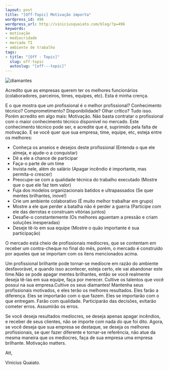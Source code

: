 ```yaml
---
layout: post
title: "[Off-Topic] Motivação importa"
wordpress_id: 496
wordpress_url: http://viniciusquaiato.com/blog/?p=496
keywords:
- motivação
- mediocridade
- mercado TI
- ambiente de trabalho
tags:
- title: "[Off - Topic]"
  slug: off-topic
  autoslug: "[off---topic]"
---
```

![diamantes](http://viniciusquaiato.com/images_posts/diamantess.jpg "diamantes")

Acredito que as empresas querem ter os melhores funcionários (colaboradores, parceiros, times, equipes, etc). Esta é minha crença.

E o que mostra que um profissional é o melhor profissional? Conhecimento técnico? Comprometimento? Disponibilidade? Olhar crítico? Tudo isso. Porém acredito em algo mais: Motivação. Não basta contratar o profissional com o maior conhecimento técnico disponível no mercado. Este conhecimento técnico pode ser, e acredite que é, suprimido pela falta de motivação. E se você quer que sua empresa, time, equipe, etc, esteja entre os melhores:


- Conheça os anseios e desejos deste profissional (Entenda o que ele almeja, e ajude-o a conquistar)
- Dê a ele a chance de participar
- Faça-o parte de um time
- Invista nele, além do salário (Apagar incêndio é importante, mas permita-o crescer)
- Preocupe-se com a qualidade técnica do trabalho executado (Mostre que o que ele faz tem valor)
- Fuja dos modelos organizacionais batidos e ultrapassados (Se quer mentes brilhantes, inove!)
- Crie um ambiente colaborativo (É muito melhor trabalhar em grupo)
- Mostre a ele que perder a batalha não é perder a guerra (Participe com ele das derrotas e construam vitórias juntos)
- Desafie-o constantemente (Os melhores aguentam a pressão e criam soluções inesperadas)
- Deseje tê-lo em sua equipe (Mostre o quão importante é sua participação)

O mercado está cheio de profissionais medíocres, que se contentam em receber um contra-cheque no final do mês, porém, o mercado é construído por aqueles que se importam com os itens mencionados acima.

Um profissional brilhante pode tornar-se medíocre em razão do ambiente desfavorável, e quando isso acontecer, esteja certo, ele vai abandonar este time.Não se pode apagar mentes brilhantes, então se você realmente deseja tê-las em sua equipe, faça por merecer. Cultive os talentos que você possui na sua empresa.Cultive os seus diamantes! Mantenha seus profissionais motivados, e eles terão os melhores resultados. Eles farão a diferença. Eles se importarão com o que fazem. Eles se importarão com o que entregam. Farão com qualidade. Participarão das decisões, evitarão cometer erros. Assumirão os erros.

Se você deseja resultados medíocres, se deseja apenas apagar incêndios, e receber de seus clientes, não se importe com nada do que foi dito. Agora, se você deseja que sua empresa se destaque, se deseja os melhores profissionais, se quer fazer diferente e tornar-se referência, não atue da mesma maneira que os medíocres, faça de sua empresa uma empresa brilhante. Motivação matters.

Att,

Vinicius Quaiato.
